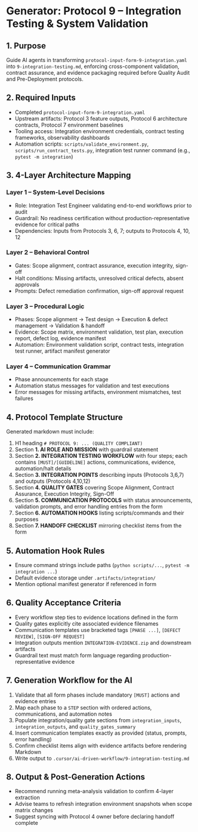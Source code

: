 # Generator: Protocol 9 – Integration Testing & System Validation

## 1. Purpose
Guide AI agents in transforming `protocol-input-form-9-integration.yaml` into `9-integration-testing.md`, enforcing cross-component validation, contract assurance, and evidence packaging required before Quality Audit and Pre-Deployment protocols.

## 2. Required Inputs
- Completed `protocol-input-form-9-integration.yaml`
- Upstream artifacts: Protocol 3 feature outputs, Protocol 6 architecture contracts, Protocol 7 environment baselines
- Tooling access: Integration environment credentials, contract testing frameworks, observability dashboards
- Automation scripts: `scripts/validate_environment.py`, `scripts/run_contract_tests.py`, integration test runner command (e.g., `pytest -m integration`)

## 3. 4-Layer Architecture Mapping
### Layer 1 – System-Level Decisions
- Role: Integration Test Engineer validating end-to-end workflows prior to audit
- Guardrail: No readiness certification without production-representative evidence for critical paths
- Dependencies: Inputs from Protocols 3, 6, 7; outputs to Protocols 4, 10, 12

### Layer 2 – Behavioral Control
- Gates: Scope alignment, contract assurance, execution integrity, sign-off
- Halt conditions: Missing artifacts, unresolved critical defects, absent approvals
- Prompts: Defect remediation confirmation, sign-off approval request

### Layer 3 – Procedural Logic
- Phases: Scope alignment → Test design → Execution & defect management → Validation & handoff
- Evidence: Scope matrix, environment validation, test plan, execution report, defect log, evidence manifest
- Automation: Environment validation script, contract tests, integration test runner, artifact manifest generator

### Layer 4 – Communication Grammar
- Phase announcements for each stage
- Automation status messages for validation and test executions
- Error messages for missing artifacts, environment mismatches, test failures

## 4. Protocol Template Structure
Generated markdown must include:
1. H1 heading `# PROTOCOL 9: ... (QUALITY COMPLIANT)`
2. Section **1. AI ROLE AND MISSION** with guardrail statement
3. Section **2. INTEGRATION TESTING WORKFLOW** with four steps; each contains `[MUST]/[GUIDELINE]` actions, communications, evidence, automation/halt details
4. Section **3. INTEGRATION POINTS** describing inputs (Protocols 3,6,7) and outputs (Protocols 4,10,12)
5. Section **4. QUALITY GATES** covering Scope Alignment, Contract Assurance, Execution Integrity, Sign-Off
6. Section **5. COMMUNICATION PROTOCOLS** with status announcements, validation prompts, and error handling entries from the form
7. Section **6. AUTOMATION HOOKS** listing scripts/commands and their purposes
8. Section **7. HANDOFF CHECKLIST** mirroring checklist items from the form

## 5. Automation Hook Rules
- Ensure command strings include paths (`python scripts/...`, `pytest -m integration ...`)
- Default evidence storage under `.artifacts/integration/`
- Mention optional manifest generator if referenced in form

## 6. Quality Acceptance Criteria
- Every workflow step ties to evidence locations defined in the form
- Quality gates explicitly cite associated evidence filenames
- Communication templates use bracketed tags `[PHASE ...]`, `[DEFECT REVIEW]`, `[SIGN-OFF REQUEST]`
- Integration outputs mention `INTEGRATION-EVIDENCE.zip` and downstream artifacts
- Guardrail text must match form language regarding production-representative evidence

## 7. Generation Workflow for the AI
1. Validate that all form phases include mandatory `[MUST]` actions and evidence entries
2. Map each phase to a `STEP` section with ordered actions, communications, and automation notes
3. Populate integration/quality gate sections from `integration_inputs`, `integration_outputs`, and `quality_gates_summary`
4. Insert communication templates exactly as provided (status, prompts, error handling)
5. Confirm checklist items align with evidence artifacts before rendering Markdown
6. Write output to `.cursor/ai-driven-workflow/9-integration-testing.md`

## 8. Output & Post-Generation Actions
- Recommend running meta-analysis validation to confirm 4-layer extraction
- Advise teams to refresh integration environment snapshots when scope matrix changes
- Suggest syncing with Protocol 4 owner before declaring handoff complete
